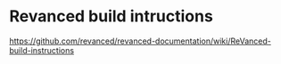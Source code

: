 # Revanced build intructions
https://github.com/revanced/revanced-documentation/wiki/ReVanced-build-instructions
